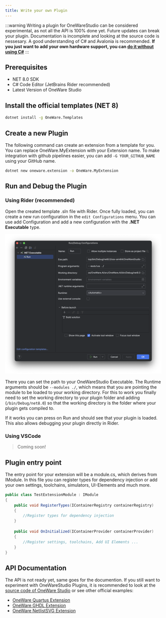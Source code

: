 ```yaml
---
title: Write your own Plugin
---
```


:::warning
Writing a plugin for OneWareStudio can be considered experimental, as not all the API is 100% done yet. 
Future updates can break your plugin. Documentation is incomplete and looking at the source code is nessesary. 
A good understanding of C# and Avalonia is recommended.
**If you just want to add your own hardware support, you can [do it without using C#](/docs/studio/tutorials/add-hardware)**
:::

## Prerequisites

- NET 8.0 SDK
- C# Code Editor (JetBrains Rider recommended)
- Latest Version of OneWare Studio

## Install the official templates (NET 8)

```bash
dotnet install -g OneWare.Templates
```

## Create a new Plugin

The following command can create an extension from a template for you.
You can replace OneWare.MyExtension with your Extension name. To make integration with github pipelines easier, you can add `-G YOUR_GITHUB_NAME` using your GitHub name.

```bash
dotnet new oneware.extension -o OneWare.MyExtension
```



## Run and Debug the Plugin

### Using Rider (recommended)

Open the created template .sln file with Rider.
Once fully loaded, you can create a new run configuration in the `edit Configurations` menu.
You can use add Configuration and add a new configuration with the **.NET Executable** type.

![Rider Run Configuration](img/rider-run-config.png)

There you can set the path to your OneWareStudio Executable.
The Runtime arguments should be `--modules ./`, which means that you are pointing the module to be loaded to your working directory. For this to work you finally need to set the working directory to your plugin folder and adding (`/bin/Debug/net8.0`) so that the working directory is the folder where your plugin gets compiled to. 

If it works you can press on Run and should see that your plugin is loaded.
This also allows debugging your plugin directly in Rider.

### Using VSCode

> Coming soon!

## Plugin entry point

The entry point for your extension will be a module.cs, which derives from IModule.
In this file you can register types for dependency injection or add your own settings, toolchains, simulators, UI-Elements and much more.

```csharp
public class TestExtensionModule : IModule
{       
    public void RegisterTypes(IContainerRegistry containerRegistry)
    {
        //Register types for dependency injection
    }

    public void OnInitialized(IContainerProvider containerProvider)
    {
        //Register settings, toolchains, Add UI Elements ...
    }
}
```

## API Documentation

The API is not ready yet, same goes for the documention. 
If you still want to experiment with OneWareStudio Plugins, it is recommended to look at the [source code of OneWare Studio](https://github.com/one-ware/OneWare) or see other official examples:

- [OneWare Quartus Extension](https://github.com/one-ware/OneWare.Quartus)
- [OneWare GHDL Extension](https://github.com/one-ware/OneWare.GhdlExtension)
- [OneWare NetlistSVG Extension](https://github.com/one-ware/OneWare.NetlistSVG)
